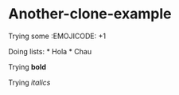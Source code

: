 # Another-clone-example

Trying some :EMOJICODE: +1

Doing lists: 
    * Hola
    * Chau
    
Trying **bold**

Trying *italics*


    
